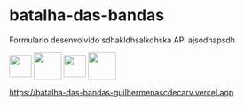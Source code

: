 # batalha-das-bandas
<p>Formulario desenvolvido sdhakldhsalkdhska API ajsodhapsdh</p>
<div>
 	<img align="center" heigth="30" width="40" src="https://cdn.jsdelivr.net/gh/devicons/devicon/icons/javascript/javascript-original.svg"/>
 	<img align="center" heigth="40" width="50" src="https://cdn.jsdelivr.net/gh/devicons/devicon/icons/bootstrap/bootstrap-original.svg"/>
	<img align="center" heigth="30" width="40" src="https://cdn.jsdelivr.net/gh/devicons/devicon/icons/html5/html5-original.svg"/>
  	<img align="center" heigth="40" width="50" src="https://cdn.jsdelivr.net/gh/devicons/devicon/icons/css3/css3-original.svg"/>
 </div>
          
          
https://batalha-das-bandas-guilhermenascdecarv.vercel.app

